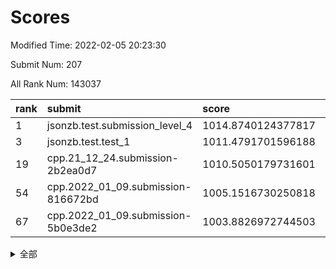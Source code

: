 # Scores

Modified Time: 2022-02-05 20:23:30

Submit Num: 207

All Rank Num: 143037

| rank |               submit               |       score        |       sigma        | pk_num |
| :--- | :--------------------------------- | :----------------- | :----------------- | :----- |
| 1    | jsonzb.test.submission_level_4     | 1014.8740124377817 | 0.8400715317450915 | 2766   |
| 3    | jsonzb.test.test_1                 | 1011.4791701596188 | 0.7818269344849914 | 2768   |
| 19   | cpp.21_12_24.submission-2b2ea0d7   | 1010.5050179731601 | 0.7727470525737764 | 2760   |
| 54   | cpp.2022_01_09.submission-816672bd | 1005.1516730250818 | 0.72309256927822   | 2764   |
| 67   | cpp.2022_01_09.submission-5b0e3de2 | 1003.8826972744503 | 0.7138480025107671 | 2768   |


<details>
<summary>全部</summary>

| rank |                 submit                 |       score        |       sigma        | pk_num |
| :--- | :------------------------------------- | :----------------- | :----------------- | :----- |
| 1    | jsonzb.test.submission_level_4         | 1014.8740124377817 | 0.8400715317450915 | 2766   |
| 2    | gobigger.level_3.submission_level_3_40 | 1011.5647160774517 | 0.7788944564326247 | 2762   |
| 3    | jsonzb.test.test_1                     | 1011.4791701596188 | 0.7818269344849914 | 2768   |
| 4    | gobigger.level_3.submission_level_3_46 | 1011.4264342277446 | 0.7876611963776795 | 2762   |
| 5    | gobigger.level_3.submission_level_3_21 | 1011.4221613646337 | 0.7743551720036355 | 2766   |
| 6    | gobigger.level_3.submission_level_3_48 | 1011.4045819440531 | 0.7672218141002813 | 2764   |
| 7    | gobigger.level_3.submission_level_3_43 | 1011.1760973987506 | 0.7485321496754809 | 2764   |
| 8    | gobigger.level_3.submission_level_3_36 | 1010.936916361398  | 0.7806914346401035 | 2769   |
| 9    | gobigger.level_3.submission_level_3_28 | 1010.8357068419832 | 0.7434849335748784 | 2763   |
| 10   | gobigger.level_3.submission_level_3_35 | 1010.8021158944089 | 0.7577381762350255 | 2765   |
| 11   | gobigger.level_3.submission_level_3_12 | 1010.781629407082  | 0.7643567114573538 | 2758   |
| 12   | gobigger.level_3.submission_level_3_2  | 1010.7688040336425 | 0.7593391084280744 | 2766   |
| 13   | gobigger.level_3.submission_level_3_39 | 1010.7323489123145 | 0.7732789199616127 | 2763   |
| 14   | gobigger.level_3.submission_level_3_20 | 1010.7114940304613 | 0.7570072793931477 | 2765   |
| 15   | gobigger.level_3.submission_level_3_42 | 1010.6625615442442 | 0.7794789143692931 | 2761   |
| 16   | gobigger.level_3.submission_level_3_5  | 1010.654563019706  | 0.7748035023076866 | 2765   |
| 17   | gobigger.level_3.submission_level_3_17 | 1010.6484038886879 | 0.7552462671131792 | 2758   |
| 18   | gobigger.level_3.submission_level_3_18 | 1010.5214129536618 | 0.7796248762613104 | 2767   |
| 19   | cpp.21_12_24.submission-2b2ea0d7       | 1010.5050179731601 | 0.7727470525737764 | 2760   |
| 20   | gobigger.level_3.submission_level_3_45 | 1010.4987977834481 | 0.7809005911440823 | 2764   |
| 21   | gobigger.level_3.submission_level_3_4  | 1010.4819526809089 | 0.7630206334936613 | 2764   |
| 22   | gobigger.level_3.submission_level_3_6  | 1010.4703263020995 | 0.7539399563346454 | 2759   |
| 23   | gobigger.level_3.submission_level_3_30 | 1010.343794135677  | 0.7673990883045558 | 2765   |
| 24   | gobigger.level_3.submission_level_3_38 | 1010.3248748403666 | 0.7647598283012875 | 2762   |
| 25   | gobigger.level_3.submission_level_3_0  | 1010.3052326982398 | 0.7644612773992698 | 2766   |
| 26   | gobigger.level_3.submission_level_3_25 | 1010.2941342397468 | 0.7746002374639988 | 2767   |
| 27   | gobigger.level_3.submission_level_3_1  | 1010.2327604710669 | 0.7570952708603483 | 2769   |
| 28   | gobigger.level_3.submission_level_3_49 | 1010.1910459889597 | 0.742046586761739  | 2763   |
| 29   | gobigger.level_3.submission_level_3_14 | 1009.9947122644463 | 0.7736570645675174 | 2761   |
| 30   | gobigger.level_3.submission_level_3_29 | 1009.9518002990858 | 0.7452354132364573 | 2762   |
| 31   | gobigger.level_3.submission_level_3_10 | 1009.9166692527375 | 0.7668990511596406 | 2761   |
| 32   | gobigger.level_3.submission_level_3_41 | 1009.8915677829492 | 0.7508061679208087 | 2765   |
| 33   | gobigger.level_3.submission_level_3_44 | 1009.8677978365985 | 0.7627023881825412 | 2765   |
| 34   | gobigger.level_3.submission_level_3_7  | 1009.6644814466686 | 0.7556422998675582 | 2763   |
| 35   | gobigger.level_3.submission_level_3_24 | 1009.5201635413274 | 0.7433936651619877 | 2765   |
| 36   | gobigger.level_3.submission_level_3_19 | 1009.463010037591  | 0.7348999141133841 | 2762   |
| 37   | gobigger.level_3.submission_level_3_37 | 1009.4476594178171 | 0.7514255720752179 | 2762   |
| 38   | gobigger.level_3.submission_level_3_23 | 1009.3783893635581 | 0.7780535557653248 | 2756   |
| 39   | gobigger.level_3.submission_level_3_13 | 1009.3597004174097 | 0.7596049871573686 | 2760   |
| 40   | gobigger.level_3.submission_level_3_11 | 1009.2285357655657 | 0.7365972300758521 | 2765   |
| 41   | gobigger.level_3.submission_level_3_3  | 1009.1340931178772 | 0.7589738711788232 | 2764   |
| 42   | gobigger.level_3.submission_level_3_16 | 1009.0998889394812 | 0.7528257478208258 | 2760   |
| 43   | gobigger.level_3.submission_level_3_27 | 1009.0453205287002 | 0.7503059859486936 | 2762   |
| 44   | gobigger.level_3.submission_level_3_32 | 1008.9985098223013 | 0.7471002566722237 | 2766   |
| 45   | gobigger.level_3.submission_level_3_34 | 1008.9673972672899 | 0.7440023279460887 | 2766   |
| 46   | gobigger.level_3.submission_level_3_9  | 1008.7280874972791 | 0.7467221668202088 | 2761   |
| 47   | gobigger.level_3.submission_level_3_8  | 1008.6781562664922 | 0.748506005620952  | 2764   |
| 48   | gobigger.level_3.submission_level_3_26 | 1008.6489738691959 | 0.7249557099377376 | 2763   |
| 49   | gobigger.level_3.submission_level_3_31 | 1008.585658545785  | 0.7680946315240932 | 2763   |
| 50   | gobigger.level_3.submission_level_3_15 | 1008.5732604703788 | 0.750304440751948  | 2767   |
| 51   | gobigger.level_3.submission_level_3_47 | 1008.5068435797826 | 0.7377881439671515 | 2762   |
| 52   | gobigger.level_3.submission_level_3_22 | 1008.3086315137089 | 0.7497898190189765 | 2757   |
| 53   | gobigger.level_3.submission_level_3_33 | 1008.2158067907932 | 0.7587138263586609 | 2765   |
| 54   | cpp.2022_01_09.submission-816672bd     | 1005.1516730250818 | 0.72309256927822   | 2764   |
| 55   | gobigger.level_1.submission_level_1_44 | 1004.7085730076724 | 0.7224378820295592 | 2760   |
| 56   | gobigger.level_1.submission_level_1_22 | 1004.6033407058012 | 0.72497217156043   | 2768   |
| 57   | gobigger.level_1.submission_level_1_5  | 1004.4643819318845 | 0.7207921181752106 | 2761   |
| 58   | gobigger.level_1.submission_level_1_31 | 1004.4543036965656 | 0.7197365308235552 | 2766   |
| 59   | gobigger.level_1.submission_level_1_43 | 1004.3537907620157 | 0.7254042544807805 | 2767   |
| 60   | gobigger.level_1.submission_level_1_28 | 1004.2563539469342 | 0.7173991444825776 | 2765   |
| 61   | gobigger.level_1.submission_level_1_17 | 1004.2307531965373 | 0.7197786155225475 | 2764   |
| 62   | gobigger.level_1.submission_level_1_12 | 1004.0785533824544 | 0.7196758637858894 | 2762   |
| 63   | gobigger.level_1.submission_level_1_26 | 1004.0397343672709 | 0.7053920836727817 | 2769   |
| 64   | gobigger.level_1.submission_level_1_49 | 1004.0174069436174 | 0.7233725311930991 | 2762   |
| 65   | gobigger.level_1.submission_level_1_32 | 1003.9079929299152 | 0.7171483320877531 | 2761   |
| 66   | gobigger.level_1.submission_level_1_2  | 1003.9035274710845 | 0.7304213132430086 | 2770   |
| 67   | cpp.2022_01_09.submission-5b0e3de2     | 1003.8826972744503 | 0.7138480025107671 | 2768   |
| 68   | gobigger.level_1.submission_level_1_9  | 1003.845096956709  | 0.7222627320252425 | 2762   |
| 69   | gobigger.level_1.submission_level_1_3  | 1003.794759391316  | 0.7097453842417107 | 2766   |
| 70   | gobigger.level_1.submission_level_1_29 | 1003.7866802231663 | 0.7302543799328886 | 2761   |
| 71   | gobigger.level_1.submission_level_1_40 | 1003.7024043309261 | 0.7199314614944714 | 2764   |
| 72   | gobigger.level_1.submission_level_1_15 | 1003.6988534732434 | 0.7200109679791964 | 2766   |
| 73   | gobigger.level_1.submission_level_1_34 | 1003.6246040344945 | 0.7217853103967137 | 2767   |
| 74   | gobigger.level_1.submission_level_1_16 | 1003.6074331345656 | 0.7204848790758032 | 2767   |
| 75   | gobigger.level_1.submission_level_1_47 | 1003.56885039285   | 0.7152211422839749 | 2761   |
| 76   | gobigger.level_1.submission_level_1_42 | 1003.5578039159797 | 0.727647322486122  | 2767   |
| 77   | gobigger.level_1.submission_level_1_7  | 1003.5402259939456 | 0.7187242705664499 | 2765   |
| 78   | gobigger.level_1.submission_level_1_27 | 1003.5008223206091 | 0.716374144978763  | 2765   |
| 79   | gobigger.level_1.submission_level_1_33 | 1003.4143626963963 | 0.7107148129326384 | 2764   |
| 80   | gobigger.level_1.submission_level_1_35 | 1003.4003537195022 | 0.7130382535235396 | 2763   |
| 81   | gobigger.level_1.submission_level_1_21 | 1003.3573475742216 | 0.7108363541605064 | 2765   |
| 82   | gobigger.level_1.submission_level_1_1  | 1003.3353777984172 | 0.720399368780682  | 2763   |
| 83   | gobigger.level_1.submission_level_1_11 | 1003.248315301838  | 0.7180484115902566 | 2762   |
| 84   | gobigger.level_1.submission_level_1_0  | 1003.2242953586114 | 0.7163083173920338 | 2761   |
| 85   | gobigger.level_1.submission_level_1_14 | 1003.2129731494977 | 0.7160114416981261 | 2762   |
| 86   | gobigger.level_1.submission_level_1_30 | 1003.1879144733871 | 0.7261565679808819 | 2758   |
| 87   | gobigger.level_1.submission_level_1_20 | 1003.1681633784027 | 0.714328477617773  | 2763   |
| 88   | gobigger.level_1.submission_level_1_45 | 1003.1258580428253 | 0.7151478592291597 | 2766   |
| 89   | gobigger.level_1.submission_level_1_18 | 1003.1007932671648 | 0.7103639409048987 | 2767   |
| 90   | gobigger.level_1.submission_level_1_6  | 1003.0221797404109 | 0.7037565786554673 | 2764   |
| 91   | gobigger.level_1.submission_level_1_24 | 1002.9852109128406 | 0.7181408359992912 | 2763   |
| 92   | gobigger.level_1.submission_level_1_8  | 1002.9799522496992 | 0.7151628439770812 | 2764   |
| 93   | gobigger.level_1.submission_level_1_37 | 1002.9100301180919 | 0.7148855692403123 | 2766   |
| 94   | gobigger.level_1.submission_level_1_41 | 1002.879261365161  | 0.7193196788138687 | 2763   |
| 95   | gobigger.level_1.submission_level_1_4  | 1002.7342033416825 | 0.7205560157430856 | 2768   |
| 96   | gobigger.level_1.submission_level_1_13 | 1002.6055219474858 | 0.7150186720378513 | 2762   |
| 97   | gobigger.level_1.submission_level_1_38 | 1002.5887495797149 | 0.7077326925069919 | 2765   |
| 98   | gobigger.level_1.submission_level_1_23 | 1002.5295733566116 | 0.7115460630068716 | 2766   |
| 99   | gobigger.level_1.submission_level_1_39 | 1002.51767343227   | 0.7228511659058147 | 2760   |
| 100  | gobigger.level_1.submission_level_1_46 | 1002.350764366975  | 0.7170260015710045 | 2759   |
| 101  | gobigger.level_1.submission_level_1_10 | 1002.158025422479  | 0.7194445072919126 | 2765   |
| 102  | gobigger.level_1.submission_level_1_48 | 1001.8928832681175 | 0.7104089210431948 | 2768   |
| 103  | gobigger.level_1.submission_level_1_25 | 1001.6148424864326 | 0.7062955104069567 | 2763   |
| 104  | gobigger.level_1.submission_level_1_19 | 1001.3086329251494 | 0.7108228274041383 | 2764   |
| 105  | gobigger.level_1.submission_level_1_36 | 1001.2517116660929 | 0.7186011878502417 | 2765   |
| 106  | gobigger.random.submission_random_30   | 997.6601753017759  | 0.7007572773209803 | 2764   |
| 107  | gobigger.random.submission_random_9    | 997.4753163691327  | 0.7003834186621228 | 2762   |
| 108  | gobigger.random.submission_random_37   | 997.2445809917187  | 0.7138495118627716 | 2763   |
| 109  | gobigger.random.submission_random_13   | 996.7035923346076  | 0.7025799804006232 | 2768   |
| 110  | gobigger.random.submission_random_46   | 996.6897406765339  | 0.7231397032437027 | 2761   |
| 111  | gobigger.random.submission_random_28   | 996.5647036546764  | 0.7148116866159646 | 2762   |
| 112  | gobigger.random.submission_random_7    | 996.5327758466059  | 0.7015140240616253 | 2766   |
| 113  | gobigger.random.submission_random_38   | 996.4668728739855  | 0.7006551116608548 | 2764   |
| 114  | gobigger.random.submission_random_23   | 996.4461902421887  | 0.7113306074786906 | 2764   |
| 115  | gobigger.random.submission_random_6    | 996.4455567980576  | 0.7079286437251147 | 2759   |
| 116  | gobigger.random.submission_random_44   | 996.427610390806   | 0.7056400366015226 | 2766   |
| 117  | gobigger.random.submission_random_36   | 996.3887344065265  | 0.7085209616191646 | 2764   |
| 118  | gobigger.random.submission_random_32   | 996.3555604437637  | 0.702828265802501  | 2765   |
| 119  | gobigger.random.submission_random_25   | 996.3168615927419  | 0.7079440011748067 | 2768   |
| 120  | gobigger.random.submission_random_15   | 996.2817259502639  | 0.7040136113054651 | 2764   |
| 121  | gobigger.random.submission_random_18   | 996.1310258684838  | 0.697544962103198  | 2763   |
| 122  | gobigger.random.submission_random_35   | 996.0921712474253  | 0.7132171854017914 | 2766   |
| 123  | gobigger.random.submission_random_20   | 996.0672391314476  | 0.6962690017212102 | 2768   |
| 124  | gobigger.random.submission_random_42   | 996.0420045785695  | 0.710644472339977  | 2761   |
| 125  | gobigger.random.submission_random_31   | 996.0360162795529  | 0.7172140584715774 | 2769   |
| 126  | gobigger.random.submission_random_1    | 996.0105826103029  | 0.7124389540462945 | 2764   |
| 127  | gobigger.random.submission_random_11   | 996.0004005528716  | 0.7146506384637983 | 2761   |
| 128  | gobigger.random.submission_random_14   | 995.9835638084929  | 0.7058728063497547 | 2762   |
| 129  | gobigger.random.submission_random_26   | 995.9488333468914  | 0.7073710534865241 | 2766   |
| 130  | gobigger.random.submission_random_21   | 995.9018326056496  | 0.7136775092287319 | 2760   |
| 131  | gobigger.random.submission_random_16   | 995.8942661846008  | 0.7219207758326712 | 2765   |
| 132  | gobigger.random.submission_random_0    | 995.8550596903034  | 0.7140088997666725 | 2765   |
| 133  | gobigger.random.submission_random_4    | 995.8328055029316  | 0.7131100436040093 | 2761   |
| 134  | gobigger.random.submission_random_39   | 995.8095311944688  | 0.7130606633367952 | 2766   |
| 135  | gobigger.random.submission_random_48   | 995.7795501210708  | 0.7046006903908453 | 2761   |
| 136  | gobigger.random.submission_random_41   | 995.7351470389907  | 0.7227317849069314 | 2763   |
| 137  | gobigger.random.submission_random_27   | 995.734046743223   | 0.7042932060077131 | 2769   |
| 138  | gobigger.random.submission_random_29   | 995.6782216080553  | 0.7040258962430805 | 2762   |
| 139  | gobigger.random.submission_random_22   | 995.668239034874   | 0.6962042574419194 | 2763   |
| 140  | gobigger.random.submission_random_17   | 995.6560054512231  | 0.7056158659117581 | 2762   |
| 141  | gobigger.random.submission_random_47   | 995.6066822611643  | 0.7130932448969306 | 2761   |
| 142  | gobigger.random.submission_random_19   | 995.6023817617307  | 0.7242920139188225 | 2767   |
| 143  | gobigger.random.submission_random_49   | 995.587059260028   | 0.7022439934258774 | 2765   |
| 144  | gobigger.random.submission_random_33   | 995.5629248530006  | 0.6992612629936332 | 2760   |
| 145  | gobigger.random.submission_random_5    | 995.5185339880308  | 0.7156813862809313 | 2770   |
| 146  | gobigger.random.submission_random_40   | 995.47437619305    | 0.7162920638870478 | 2766   |
| 147  | gobigger.random.submission_random_12   | 995.3417690545772  | 0.7018143434588262 | 2764   |
| 148  | gobigger.random.submission_random_3    | 995.334028981474   | 0.7199861479988944 | 2763   |
| 149  | gobigger.random.submission_random_34   | 995.2597913541917  | 0.7186745613082249 | 2764   |
| 150  | gobigger.random.submission_random_45   | 995.1583535641698  | 0.7177930010761436 | 2767   |
| 151  | gobigger.random.submission_random_8    | 995.0546839555177  | 0.7166557731011384 | 2763   |
| 152  | gobigger.random.submission_random_10   | 995.0277290549686  | 0.7055851228497036 | 2762   |
| 153  | gobigger.level_2.submission_level_2_46 | 994.7204314593233  | 0.723542685735334  | 2762   |
| 154  | gobigger.random.submission_random_24   | 994.7064666131637  | 0.7389928883675888 | 2760   |
| 155  | gobigger.random.submission_random_2    | 994.6428249933365  | 0.7191621862783117 | 2763   |
| 156  | gobigger.level_2.submission_level_2_14 | 994.4288568231455  | 0.7214202590521407 | 2763   |
| 157  | gobigger.random.submission_random_43   | 994.2596698760918  | 0.7391986576319024 | 2767   |
| 158  | gobigger.level_2.submission_level_2_1  | 993.5235238078526  | 0.7356910174230624 | 2764   |
| 159  | gobigger.level_2.submission_level_2_37 | 993.3855521845793  | 0.7439989633722461 | 2764   |
| 160  | gobigger.level_2.submission_level_2_2  | 993.3048955222862  | 0.7555353810705047 | 2766   |
| 161  | gobigger.level_2.submission_level_2_19 | 993.271966327857   | 0.7586255930172038 | 2763   |
| 162  | gobigger.level_2.submission_level_2_42 | 993.202484684301   | 0.7587658111248164 | 2763   |
| 163  | gobigger.level_2.submission_level_2_38 | 993.03425323214    | 0.7348521209116523 | 2764   |
| 164  | gobigger.level_2.submission_level_2_34 | 993.0048071009629  | 0.7217434230403725 | 2766   |
| 165  | gobigger.level_2.submission_level_2_23 | 992.8528487047147  | 0.7326084869836168 | 2764   |
| 166  | gobigger.level_2.submission_level_2_22 | 992.6255543795866  | 0.7290181249014251 | 2760   |
| 167  | gobigger.level_2.submission_level_2_30 | 992.5385304519663  | 0.7532134991388617 | 2763   |
| 168  | gobigger.level_2.submission_level_2_26 | 992.5196518872318  | 0.7436749388616412 | 2765   |
| 169  | gobigger.level_2.submission_level_2_48 | 992.5127903027408  | 0.7355985760207249 | 2765   |
| 170  | gobigger.level_2.submission_level_2_21 | 992.4901316298416  | 0.7406521142876658 | 2765   |
| 171  | gobigger.level_2.submission_level_2_18 | 992.4029613041158  | 0.7440806402577351 | 2768   |
| 172  | gobigger.level_2.submission_level_2_35 | 992.3600763032161  | 0.7502941463351641 | 2767   |
| 173  | gobigger.level_2.submission_level_2_27 | 992.3573967279042  | 0.7279961935274696 | 2764   |
| 174  | gobigger.level_2.submission_level_2_9  | 992.3513079126297  | 0.7254140676694802 | 2765   |
| 175  | gobigger.level_2.submission_level_2_13 | 992.3154796153785  | 0.7461658399599538 | 2765   |
| 176  | gobigger.level_2.submission_level_2_7  | 992.3034307459399  | 0.744817523009218  | 2767   |
| 177  | gobigger.level_2.submission_level_2_40 | 992.2677752337097  | 0.7228364304533538 | 2760   |
| 178  | gobigger.level_2.submission_level_2_6  | 992.2321682229557  | 0.7512778995449558 | 2760   |
| 179  | gobigger.level_2.submission_level_2_16 | 992.2180461406531  | 0.7426001351735048 | 2759   |
| 180  | gobigger.level_2.submission_level_2_49 | 992.175998510082   | 0.749745544413766  | 2767   |
| 181  | gobigger.level_2.submission_level_2_17 | 992.1749987710753  | 0.7445662624784313 | 2762   |
| 182  | gobigger.level_2.submission_level_2_43 | 991.9831817200145  | 0.7492191304135967 | 2764   |
| 183  | gobigger.level_2.submission_level_2_12 | 991.8258512880391  | 0.7435736132120925 | 2766   |
| 184  | gobigger.level_2.submission_level_2_41 | 991.8081514052012  | 0.7620919086749465 | 2765   |
| 185  | gobigger.level_2.submission_level_2_45 | 991.7764290435312  | 0.7428020698144661 | 2765   |
| 186  | gobigger.level_2.submission_level_2_20 | 991.660735889889   | 0.7381777587246112 | 2768   |
| 187  | gobigger.level_2.submission_level_2_31 | 991.6550994879051  | 0.7513077299171064 | 2767   |
| 188  | gobigger.level_2.submission_level_2_39 | 991.4937659484161  | 0.7438110243294802 | 2768   |
| 189  | gobigger.level_2.submission_level_2_0  | 991.43258157421    | 0.7477762218773643 | 2765   |
| 190  | gobigger.level_2.submission_level_2_29 | 991.4186708172059  | 0.7521871278764561 | 2766   |
| 191  | gobigger.level_2.submission_level_2_36 | 991.4183551117793  | 0.7612694151960943 | 2763   |
| 192  | gobigger.level_2.submission_level_2_3  | 991.3782464686217  | 0.7618251171096291 | 2769   |
| 193  | gobigger.level_2.submission_level_2_10 | 991.371396156217   | 0.7547729484794351 | 2762   |
| 194  | gobigger.level_2.submission_level_2_15 | 991.259689083829   | 0.7583677069806144 | 2766   |
| 195  | gobigger.level_2.submission_level_2_44 | 991.2578304346417  | 0.7330627908935375 | 2769   |
| 196  | gobigger.level_2.submission_level_2_8  | 991.242938632316   | 0.7700426572188106 | 2764   |
| 197  | gobigger.level_2.submission_level_2_11 | 991.1288532693669  | 0.7462993772814881 | 2762   |
| 198  | gobigger.level_2.submission_level_2_28 | 990.9680371326951  | 0.753290158987417  | 2769   |
| 199  | gobigger.level_2.submission_level_2_47 | 990.9244166403845  | 0.7602202062955122 | 2765   |
| 200  | gobigger.level_2.submission_level_2_5  | 990.8663437755152  | 0.7611013622851301 | 2766   |
| 201  | gobigger.level_2.submission_level_2_4  | 990.5923574877378  | 0.7699946441819253 | 2759   |
| 202  | gobigger.level_2.submission_level_2_33 | 990.5879259950887  | 0.765842546626558  | 2767   |
| 203  | gobigger.level_2.submission_level_2_25 | 990.541150743304   | 0.7724507097484149 | 2764   |
| 204  | gobigger.level_2.submission_level_2_32 | 990.4384793211068  | 0.7558181639574041 | 2762   |
| 205  | gobigger.level_2.submission_level_2_24 | 989.3814826346403  | 0.780679151083457  | 2766   |
| 206  | gobigger.none.submission_none_0        | 977.0884039267777  | 1.3948111405570094 | 2766   |
| 207  | gobigger.none.submission_none_1        | 974.240958035091   | 1.5268312079750357 | 2763   |

</details>